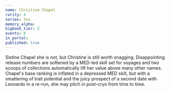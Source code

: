 ```yaml
---
name: Christine Chapel
rarity: 4
series: tos
memory_alpha:
bigbook_tier: 5
events: 8
in_portal:
published: true
---
```


Sistine Chapel she is not, but Christine is still worth snagging. Disappointing release numbers are softened by a MED-led skill set for voyages and two scoops of collections automatically lift her value above many other names. Chapel's base ranking is inflated in a depressed MED skill, but with a smattering of trait potential and the juicy prospect of a second date with Leonardo in a re-run, she may pitch in post-cryo from time to time.
